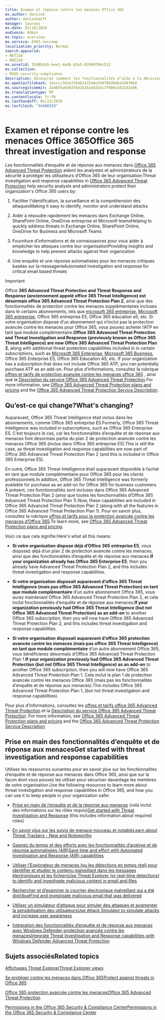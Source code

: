 ```yaml
---
title: Examen et réponse contre les menaces Office 365
ms.author: deniseb
author: denisebmsft
manager: laurawi
ms.date: 03/18/2019
audience: Admin
ms.topic: overview
ms.service: O365-seccomp
localization_priority: Normal
search.appverid:
- MET150
- MOE150
ms.assetid: 32405da5-bee1-4a4b-82e5-8399df94c512
ms.collection:
- M365-security-compliance
description: Découvrez comment les fonctionnalités d’aide à la décision dans Office 365 protection avancée contre les menaces peuvent vous aider à rechercher des menaces contre votre organisation, à répondre aux programmes malveillants, au hameçonnage et à d’autres attaques détectées par Office 365 pour votre part, et à rechercher des menaces. confirme.
ms.openlocfilehash: 3a1ccc3d3e37b9b1433e8e339709d09ba56970b0
ms.sourcegitcommit: 2b46fba650df8d252b1dd2b3c3f080a383183a06
ms.translationtype: MT
ms.contentlocale: fr-FR
ms.lasthandoff: 05/23/2019
ms.locfileid: "34408359"
---
```

# <a name="office-365-threat-investigation-and-response"></a><span data-ttu-id="089f7-103">Examen et réponse contre les menaces Office 365</span><span class="sxs-lookup"><span data-stu-id="089f7-103">Office 365 threat investigation and response</span></span>

<span data-ttu-id="089f7-104">Les fonctionnalités d’enquête et de réponse aux menaces dans [Office 365 Advanced Threat Protection](office-365-atp.md) aident les analystes et administrateurs de la sécurité à protéger les utilisateurs d’Office 365 de leur organisation:</span><span class="sxs-lookup"><span data-stu-id="089f7-104">Threat investigation and response capabilities in [Office 365 Advanced Threat Protection](office-365-atp.md) help security analysts and administrators protect their organization's Office 365 users by:</span></span>
  
1. <span data-ttu-id="089f7-105">Faciliter l’identification, la surveillance et la compréhension des attaques</span><span class="sxs-lookup"><span data-stu-id="089f7-105">Making it easy to identify, monitor and understand attacks</span></span>
    
2. <span data-ttu-id="089f7-106">Aider à résoudre rapidement les menaces dans Exchange Online, SharePoint Online, OneDrive entreprise et Microsoft teams</span><span class="sxs-lookup"><span data-stu-id="089f7-106">Helping to quickly address threats in Exchange Online, SharePoint Online, OneDrive for Business and Microsoft Teams</span></span>
    
3. <span data-ttu-id="089f7-107">Fourniture d’informations et de connaissances pour vous aider à empêcher les attaques contre leur organisation</span><span class="sxs-lookup"><span data-stu-id="089f7-107">Providing insights and knowledge to help prevent attacks against their organization</span></span>

4. <span data-ttu-id="089f7-108">Une enquête et une réponse automatisées pour les menaces critiques basées sur la messagerie</span><span class="sxs-lookup"><span data-stu-id="089f7-108">Automated investigation and response for critical email based threats</span></span>
    
> [!IMPORTANT]
> <span data-ttu-id="089f7-109">Office **365 Advanced Threat Protection and Threat Response and Response (anciennement appelé office 365 Threat Intelligence) est désormais office 365 Advanced Threat Protection Plan 2**, ainsi que des fonctionnalités de protection contre les menaces supplémentaires incluses dans le certains abonnements, tels que [microsoft 365 entreprise](https://www.microsoft.com/microsoft-365/enterprise/home), [Microsoft 365 entreprise](https://www.microsoft.com/microsoft-365/business), Office 365 entreprise E5, Office 365 éducation a5, etc. Si votre organisation dispose d’un abonnement qui n’inclut pas la protection avancée contre les menaces pour Office 365, vous pouvez acheter l’ATP en tant que module complémentaire.</span><span class="sxs-lookup"><span data-stu-id="089f7-109">**Office 365 Advanced Threat Protection and Threat Investigation and Response (previously known as Office 365 Threat Intelligence) are now Office 365 Advanced Threat Protection Plan 2**, along with additional threat protection capabilities included in in certain subscriptions, such as [Microsoft 365 Enterprise](https://www.microsoft.com/microsoft-365/enterprise/home), [Microsoft 365 Business](https://www.microsoft.com/microsoft-365/business), Office 365 Enterprise E5, Office 365 Education A5, etc. If your organization has a subscription that does not include Office 365 ATP, you can potentially purchase ATP as an add-on.</span></span> <span data-ttu-id="089f7-110">Pour plus d’informations, consultez la rubrique [offres et tarifs de protection avancée contre les menaces office 365](https://products.office.com/exchange/advance-threat-protection) , ainsi que la [Description du service Office 365 Advanced Threat Protection](https://docs.microsoft.com/office365/servicedescriptions/office-365-advanced-threat-protection-service-description#whats-new-in-office-365-advanced-threat-protection-atp).</span><span class="sxs-lookup"><span data-stu-id="089f7-110">For more information, see [Office 365 Advanced Threat Protection plans and pricing](https://products.office.com/exchange/advance-threat-protection) and the [Office 365 Advanced Threat Protection Service Description](https://docs.microsoft.com/office365/servicedescriptions/office-365-advanced-threat-protection-service-description#whats-new-in-office-365-advanced-threat-protection-atp).</span></span> 
  
## <a name="whats-changing"></a><span data-ttu-id="089f7-111">Qu’est-ce qui change?</span><span class="sxs-lookup"><span data-stu-id="089f7-111">What's changing?</span></span>

<span data-ttu-id="089f7-112">Auparavant, Office 365 Threat Intelligence était inclus dans les abonnements, comme Office 365 entreprise E5.</span><span class="sxs-lookup"><span data-stu-id="089f7-112">Formerly, Office 365 Threat Intelligence was included in subscriptions, such as Office 365 Enterprise E5.</span></span> <span data-ttu-id="089f7-113">C’est toujours le cas, car les fonctionnalités d’enquête et de réponse aux menaces font désormais partie du plan 2 de protection avancée contre les menaces Office 365 (inclus dans Office 365 entreprise E5).</span><span class="sxs-lookup"><span data-stu-id="089f7-113">This is still the case, as threat investigation and response capabilities are now part of Office 365 Advanced Threat Protection Plan 2 (and this is included in Office 365 Enterprise E5).</span></span> 

<span data-ttu-id="089f7-114">En outre, Office 365 Threat Intelligence était auparavant disponible à l’achat en tant que module complémentaire pour Office 365 pour les clients professionnels.</span><span class="sxs-lookup"><span data-stu-id="089f7-114">In addition, Office 365 Threat Intelligence was formerly available for purchase as an add-on for Office 365 for business customers.</span></span> <span data-ttu-id="089f7-115">À présent, ces fonctionnalités sont incluses dans Office 365 Advanced Threat Protection Plan 2 (ainsi que toutes les fonctionnalités d’Office 365 Advanced Threat Protection Plan 1).</span><span class="sxs-lookup"><span data-stu-id="089f7-115">Now, these capabilities are included in Office 365 Advanced Threat Protection Plan 2 (along with all the features in Office 365 Advanced Threat Protection Plan 1).</span></span> <span data-ttu-id="089f7-116">Pour en savoir plus, consultez la rubrique [offres et tarifs pour la protection avancée contre les menaces d’Office 365](https://products.office.com/exchange/advance-threat-protection).</span><span class="sxs-lookup"><span data-stu-id="089f7-116">To learn more, see [Office 365 Advanced Threat Protection plans and pricing](https://products.office.com/exchange/advance-threat-protection).</span></span>

<span data-ttu-id="089f7-117">Voici ce que cela signifie:</span><span class="sxs-lookup"><span data-stu-id="089f7-117">Here's what all this means:</span></span>

- <span data-ttu-id="089f7-118">**Si votre organisation dispose déjà d’Office 365 entreprise E5**, vous disposez déjà d’un plan 2 de protection avancée contre les menaces, ainsi que des fonctionnalités d’enquête et de réponse aux menaces.</span><span class="sxs-lookup"><span data-stu-id="089f7-118">**If your organization already has Office 365 Enterprise E5**, then you already have Advanced Threat Protection Plan 2, and this includes threat investigation and response capabilities.</span></span>

- <span data-ttu-id="089f7-119">**Si votre organisation disposait auparavant d’office 365 Threat Intelligence (mais pas office 365 Advanced Threat Protection) en tant que module complémentaire** d’un autre abonnement Office 365, vous aurez maintenant Office 365 Advanced Threat Protection Plan 2, et cela inclut fonctionnalités d’enquête et de réponse aux menaces.</span><span class="sxs-lookup"><span data-stu-id="089f7-119">**If your organization previously had Office 365 Threat Intelligence (but not Office 365 Advanced Threat Protection) as an add-on** to another Office 365 subscription, then you will now have Office 365 Advanced Threat Protection Plan 2, and this includes threat investigation and response capabilities.</span></span> 

- <span data-ttu-id="089f7-120">**Si votre organisation disposait auparavant d’office 365 protection avancée contre les menaces (mais pas office 365 Threat Intelligence) en tant que module complémentaire** d’un autre abonnement Office 365, vous bénéficierez désormais d’Office 365 Advanced Threat Protection Plan 1.</span><span class="sxs-lookup"><span data-stu-id="089f7-120">**If your organization previously had Office 365 Advanced Threat Protection (but not Office 365 Threat Intelligence) as an add-on** to another Office 365 subscription, then you will now have Office 365 Advanced Threat Protection Plan 1.</span></span> <span data-ttu-id="089f7-121">Cela inclut le plan 1 de protection avancée contre les menaces Office 365 (mais pas les fonctionnalités d’enquête et de réponse aux menaces).</span><span class="sxs-lookup"><span data-stu-id="089f7-121">This includes Office 365 Advanced Threat Protection Plan 1, (but not threat investigation and response capabilities).</span></span>

<span data-ttu-id="089f7-122">Pour plus d’informations, consultez les [offres et tarifs office 365 Advanced Threat Protection](https://products.office.com/exchange/advance-threat-protection) et la [Description du service Office 365 Advanced Threat Protection](https://docs.microsoft.com/office365/servicedescriptions/office-365-advanced-threat-protection-service-description#whats-new-in-office-365-advanced-threat-protection-atp) .</span><span class="sxs-lookup"><span data-stu-id="089f7-122">For more information, see [Office 365 Advanced Threat Protection plans and pricing](https://products.office.com/exchange/advance-threat-protection) and the [Office 365 Advanced Threat Protection Service Description](https://docs.microsoft.com/office365/servicedescriptions/office-365-advanced-threat-protection-service-description#whats-new-in-office-365-advanced-threat-protection-atp)</span></span>

## <a name="get-started-with-threat-investigation-and-response-capabilities"></a><span data-ttu-id="089f7-123">Prise en main des fonctionnalités d’enquête et de réponse aux menaces</span><span class="sxs-lookup"><span data-stu-id="089f7-123">Get started with threat investigation and response capabilities</span></span>

<span data-ttu-id="089f7-124">Utilisez les ressources suivantes pour en savoir plus sur les fonctionnalités d’enquête et de réponse aux menaces dans Office 365, ainsi que sur la façon dont vous pouvez les utiliser pour sécuriser davantage les membres de votre organisation.</span><span class="sxs-lookup"><span data-stu-id="089f7-124">Use the following resources to learn more about threat investigation and response capabilities in Office 365, and how you can use it to keep people in your organization safer.</span></span>
  
- <span data-ttu-id="089f7-125">[Prise en main de l’enquête et de la réponse aux menaces](get-started-with-ti.md) (cela inclut des informations sur les rôles requis)</span><span class="sxs-lookup"><span data-stu-id="089f7-125">[Get started with Threat Investigation and Response](get-started-with-ti.md) (this includes information about required roles)</span></span> 
    
- [<span data-ttu-id="089f7-126">En savoir plus sur les suivis de menace-nouveau et notable</span><span class="sxs-lookup"><span data-stu-id="089f7-126">Learn about Threat Trackers - New and Noteworthy</span></span>](threat-trackers.md)

- [<span data-ttu-id="089f7-127">Gagnez du temps et des efforts avec les fonctionnalités d’analyse et de réponse automatisées (AIR)</span><span class="sxs-lookup"><span data-stu-id="089f7-127">Save time and effort with Automated Investigation and Response (AIR) capabilities</span></span>](automated-investigation-response-office.md)

- [<span data-ttu-id="089f7-128">Utiliser l’Explorateur de menaces (ou les détections en temps réel) pour identifier et étudier le contenu malveillant dans les messages électroniques et les fichiers</span><span class="sxs-lookup"><span data-stu-id="089f7-128">Use Threat Explorer (or real-time detections) to identify and investigate malicious content in email and files</span></span>](threat-explorer.md)
    
- [<span data-ttu-id="089f7-129">Rechercher et d’examiner le courrier électronique malveillant qui a été distribué</span><span class="sxs-lookup"><span data-stu-id="089f7-129">Find and investigate malicious email that was delivered</span></span>](investigate-malicious-email-that-was-delivered.md)
    
- [<span data-ttu-id="089f7-130">Utiliser un simulateur d’attaque pour simuler des attaques et augmenter la sensibilisation des utilisateurs</span><span class="sxs-lookup"><span data-stu-id="089f7-130">Use Attack Simulator to simulate attacks and increase user awareness</span></span>](attack-simulator.md)
    
- [<span data-ttu-id="089f7-131">Intégration des fonctionnalités d’enquête et de réponse aux menaces avec Windows Defender-protection avancée contre les menaces</span><span class="sxs-lookup"><span data-stu-id="089f7-131">Integrate Threat Investigation and Response capabilities with Windows Defender Advanced Threat Protection</span></span>](integrate-office-365-ti-with-wdatp.md)
    
## <a name="related-topics"></a><span data-ttu-id="089f7-132">Sujets associés</span><span class="sxs-lookup"><span data-stu-id="089f7-132">Related topics</span></span>

[<span data-ttu-id="089f7-133">Affichages Threat Explorer</span><span class="sxs-lookup"><span data-stu-id="089f7-133">Threat Explorer views</span></span>](threat-explorer-views.md)

[<span data-ttu-id="089f7-134">Se protéger contre les menaces dans Office 365</span><span class="sxs-lookup"><span data-stu-id="089f7-134">Protect against threats in Office 365</span></span>](protect-against-threats.md)
  
[<span data-ttu-id="089f7-135">Office 365 protection avancée contre les menaces</span><span class="sxs-lookup"><span data-stu-id="089f7-135">Office 365 Advanced Threat Protection</span></span>](office-365-atp.md)
  
[<span data-ttu-id="089f7-136">Permissions in the Office 365 Security &amp; Compliance Center</span><span class="sxs-lookup"><span data-stu-id="089f7-136">Permissions in the Office 365 Security &amp; Compliance Center</span></span>](permissions-in-the-security-and-compliance-center.md)
 
